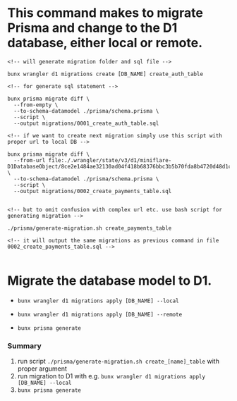 # This command makes to migrate Prisma and change to the D1 database, either local or remote.

```
<!-- will generate migration folder and sql file -->

bunx wrangler d1 migrations create [DB_NAME] create_auth_table
```

```
<!-- for generate sql statement -->

bunx prisma migrate diff \
  --from-empty \
  --to-schema-datamodel ./prisma/schema.prisma \
  --script \
  --output migrations/0001_create_auth_table.sql
```

```
<!-- if we want to create next migration simply use this script with proper url to local DB -->

bunx prisma migrate diff \
  --from-url file:./.wrangler/state/v3/d1/miniflare-D1DatabaseObject/8ce2e1484ae32130ad04f418b68376bbc3b5b70fda8b4720d48d1ccd3a5e70cb.sqlite \
  --to-schema-datamodel ./prisma/schema.prisma \
  --script \
  --output migrations/0002_create_payments_table.sql


<!-- but to omit confusion with complex url etc. use bash script for generating migration -->

./prisma/generate-migration.sh create_payments_table

<!-- it will output the same migrations as previous command in file 0002_create_payments_table.sql -->


```

# Migrate the database model to D1.

- `bunx wrangler d1 migrations apply [DB_NAME] --local`
- `bunx wrangler d1 migrations apply [DB_NAME] --remote`

- `bunx prisma generate`



### Summary
1. run script `./prisma/generate-migration.sh create_[name]_table` with proper argument
2. run migration to D1 with e.g. `bunx wrangler d1 migrations apply [DB_NAME] --local`
3. `bunx prisma generate`